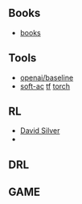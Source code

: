 ## Books

- [books](http://web.mit.edu/dimitrib/www/RLbook.html)



## Tools

- [openai/baseline](https://github.com/openai/baselines)
- [soft-ac](https://sites.google.com/view/sac-and-applications)  [tf](https://github.com/rail-berkeley/softlearning) [torch](https://github.com/vitchyr/rlkit)

## RL

- [David Silver](http://www0.cs.ucl.ac.uk/staff/d.silver/web/Teaching.html)
- 

## DRL



## GAME

